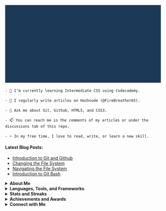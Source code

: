 <img src="github-header.gif" />

```
- 🌱 I’m currently learning Intermediate CSS using Codecademy.

- 📝 I regularly write articles on Hashnode (@FireBreather65).

- 💬 Ask me about Git, Github, HTML5, and CSS3.

- 📫 You can reach me in the comments of my articles or under the discussions tab of this repo.

- ⚡ In my free time, I love to read, write, or learn a new skill.
```

<!-- - 🔭 I’m currently working on ... -->
<!-- - 👯 I’m looking to collaborate on ... -->
<!-- - 🤔 I’m looking for help with ... -->
<!-- - 👨‍💻 All of my projects are available [in my portfolio](portfolio link) -->
<!-- - 📄 Know about my experiences [in my resume](resume link) -->
<!-- Sort with https://rahuldkjain.github.io/gh-profile-readme-generator/ -->

#### Latest Blog Posts:
<!-- BLOG-POST-LIST:START -->
- [Introduction to Git and Github](https://firebreather65.hashnode.dev/introduction-to-git-and-github)
- [Changing the File System](https://firebreather65.hashnode.dev/changing-the-file-system)
- [Navigating the File System](https://firebreather65.hashnode.dev/navigating-the-file-system)
- [Introduction to Git Bash](https://firebreather65.hashnode.dev/introduction-to-git-bash)
<!-- BLOG-POST-LIST:END -->

<details>
  <summary><b>About Me</b></summary>
  <p>Hi there! My name is Malycia, and I'm a homeschooled 10th grader from the United States. I've been coding off and on for a couple years now, and I'm ready to become a more consistent learner.</p>
  <p>So far, I've proficiently learned (and written articles about) Git Bash and Github. I've also learned HTML and CSS, though I haven't written articles on either yet.</p>
  <p>I've also detailed a personal plan to learn as many developer skills as possible. Next up, learn Intermediate CSS! 😊</p>
  <!-- Chillhop version of Spotify (future project) -->
</details>

<details>
  <summary><b>Languages, Tools, and Frameworks</b></summary>
  <img title="Git" src="https://img.shields.io/badge/git-%23F05033.svg?style=for-the-badge&logo=git&logoColor=white" />
  <img title="Github" src="https://img.shields.io/badge/github-%23121011.svg?style=for-the-badge&logo=github&logoColor=white" />
  <img title="HTML5" src="https://img.shields.io/badge/html5-%23E34F26.svg?style=for-the-badge&logo=html5&logoColor=white" />
  <img title="CSS3" src="https://img.shields.io/badge/css3-%231572B6.svg?style=for-the-badge&logo=css3&logoColor=white" />
  <!-- use https://github.com/Ileriayo/markdown-badges -->
</details>

<details>
  <summary><b>Stats and Streaks</b></summary>
  <img align="center" src="https://github-readme-stats.vercel.app/api?username=FireBreather65&layout=compact&show_icons=true&theme=prussian" />
  <img align="center" src="https://github-readme-stats.vercel.app/api/top-langs/?username=FireBreather65&layout=compact&theme=prussian" />
  <img align="center" src="https://github-readme-streak-stats.herokuapp.com/?user=DenverCoder1&theme=prussian" />
</details>

<details>
  <summary><b>Achievements and Awards</b></summary>
  <p>I'm not that far along just yet :)</p>
  <!-- use https://github.com/ryo-ma/github-profile-trophy -->
</details>

<details>
  <summary><b>Connect with Me</b></summary>
  <p>I'm not on social media just yet, nor am I old enough to share my email. You can still connect with me, using the options detailed above.</p>
  <!-- use https://github.com/Ileriayo/markdown-badges -->
</details>
